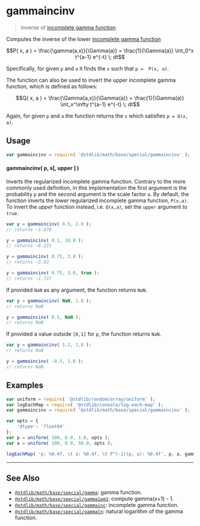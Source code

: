 <!--

@license Apache-2.0

Copyright (c) 2018 The Stdlib Authors.

Licensed under the Apache License, Version 2.0 (the "License");
you may not use this file except in compliance with the License.
You may obtain a copy of the License at

   http://www.apache.org/licenses/LICENSE-2.0

Unless required by applicable law or agreed to in writing, software
distributed under the License is distributed on an "AS IS" BASIS,
WITHOUT WARRANTIES OR CONDITIONS OF ANY KIND, either express or implied.
See the License for the specific language governing permissions and
limitations under the License.

-->

# gammaincinv

> Inverse of [incomplete gamma function][incomplete-gamma-function].

<section class="intro">

Computes the inverse of the lower [incomplete gamma function][incomplete-gamma-function]

<!-- <equation class="equation" label="eq:lower_incomplete_gamma" align="center" raw="P( x, a ) = \frac{\gamma(a,x)}{\Gamma(a)} = \frac{1}{\Gamma(a)} \int_0^x t^{a-1} e^{-t} \; dt" alt="Regularized lower incomplete gamma function."> -->

```math
P( x, a ) = \frac{\gamma(a,x)}{\Gamma(a)} = \frac{1}{\Gamma(a)} \int_0^x t^{a-1} e^{-t} \; dt
```

<!-- <div class="equation" align="center" data-raw-text="P( x, a ) = \frac{\gamma(a,x)}{\Gamma(a)} = \frac{1}{\Gamma(a)} \int_0^x t^{a-1} e^{-t} \; dt" data-equation="eq:lower_incomplete_gamma">
    <img src="https://cdn.jsdelivr.net/gh/stdlib-js/stdlib@bb29798906e119fcb2af99e94b60407a270c9b32/lib/node_modules/@stdlib/math/base/special/gammaincinv/docs/img/equation_lower_incomplete_gamma.svg" alt="Regularized lower incomplete gamma function.">
    <br>
</div> -->

<!-- </equation> -->

Specifically, for given `p` and `a` it finds the `x` such that `p =  P(x, a)`.

The function can also be used to invert the upper incomplete gamma function, which is defined as follows:

<!-- <equation class="equation" label="eq:upper_incomplete_gamma" align="center" raw="Q( x, a ) = \frac{\Gamma(a,x)}{\Gamma(a)} = \frac{1}{\Gamma(a)} \int_x^\infty t^{a-1} e^{-t} \; dt" alt="Regularized upper incomplete gamma function."> -->

```math
Q( x, a ) = \frac{\Gamma(a,x)}{\Gamma(a)} = \frac{1}{\Gamma(a)} \int_x^\infty t^{a-1} e^{-t} \; dt
```

<!-- <div class="equation" align="center" data-raw-text="Q( x, a ) = \frac{\Gamma(a,x)}{\Gamma(a)} = \frac{1}{\Gamma(a)} \int_x^\infty t^{a-1} e^{-t} \; dt" data-equation="eq:upper_incomplete_gamma">
    <img src="https://cdn.jsdelivr.net/gh/stdlib-js/stdlib@bb29798906e119fcb2af99e94b60407a270c9b32/lib/node_modules/@stdlib/math/base/special/gammaincinv/docs/img/equation_upper_incomplete_gamma.svg" alt="Regularized upper incomplete gamma function.">
    <br>
</div> -->

<!-- </equation> -->

Again, for given `p` and `a` the function returns the `x` which satisfies `p = Q(x, a)`.

</section>

<!-- /.intro -->

<section class="usage">

## Usage

```javascript
var gammaincinv = require( '@stdlib/math/base/special/gammaincinv' );
```

#### gammaincinv( p, s\[, upper ] )

Inverts the regularized incomplete gamma function. Contrary to the more commonly used definition, in this implementation the first argument is the probability `p` and the second argument is the scale factor `a`. By default, the function inverts the _lower_ regularized incomplete gamma function, `P(x,a)`. To invert the _upper_ function instead, i.e. `Q(x,a)`, set the `upper` argument to `true`.

```javascript
var y = gammaincinv( 0.5, 2.0 );
// returns ~1.678

y = gammaincinv( 0.1, 10.0 );
// returns ~6.221

y = gammaincinv( 0.75, 3.0 );
// returns ~3.92

y = gammaincinv( 0.75, 3.0, true );
// returns ~1.727
```

If provided `NaN` as any argument, the function returns `NaN`.

```javascript
var y = gammaincinv( NaN, 1.0 );
// returns NaN

y = gammaincinv( 0.5, NaN );
// returns NaN
```

If provided a value outside `[0,1]` for `p`, the function returns `NaN`.

```javascript
var y = gammaincinv( 1.2, 1.0 );
// returns NaN

y = gammaincinv( -0.5, 1.0 );
// returns NaN
```

</section>

<!-- /.usage -->

<section class="examples">

## Examples

<!-- eslint no-undef: "error" -->

```javascript
var uniform = require( '@stdlib/random/array/uniform' );
var logEachMap = require( '@stdlib/console/log-each-map' );
var gammaincinv = require( '@stdlib/math/base/special/gammaincinv' );

var opts = {
    'dtype': 'float64'
};
var p = uniform( 100, 0.0, 1.0, opts );
var a = uniform( 100, 0.0, 50.0, opts );

logEachMap( 'p: %0.4f, \t a: %0.4f, \t P^(-1)(p, a): %0.4f', p, a, gammaincinv );
```

</section>

<!-- /.examples -->

<!-- Section for related `stdlib` packages. Do not manually edit this section, as it is automatically populated. -->

<section class="related">

* * *

## See Also

-   <span class="package-name">[`@stdlib/math/base/special/gamma`][@stdlib/math/base/special/gamma]</span><span class="delimiter">: </span><span class="description">gamma function.</span>
-   <span class="package-name">[`@stdlib/math/base/special/gamma1pm1`][@stdlib/math/base/special/gamma1pm1]</span><span class="delimiter">: </span><span class="description">compute gamma(x+1) - 1.</span>
-   <span class="package-name">[`@stdlib/math/base/special/gammainc`][@stdlib/math/base/special/gammainc]</span><span class="delimiter">: </span><span class="description">incomplete gamma function.</span>
-   <span class="package-name">[`@stdlib/math/base/special/gammaln`][@stdlib/math/base/special/gammaln]</span><span class="delimiter">: </span><span class="description">natural logarithm of the gamma function.</span>

</section>

<!-- /.related -->

<!-- Section for all links. Make sure to keep an empty line after the `section` element and another before the `/section` close. -->

<section class="links">

[incomplete-gamma-function]: https://en.wikipedia.org/wiki/Incomplete_gamma_function

<!-- <related-links> -->

[@stdlib/math/base/special/gamma]: https://github.com/stdlib-js/stdlib/tree/develop/lib/node_modules/%40stdlib/math/base/special/gamma

[@stdlib/math/base/special/gamma1pm1]: https://github.com/stdlib-js/stdlib/tree/develop/lib/node_modules/%40stdlib/math/base/special/gamma1pm1

[@stdlib/math/base/special/gammainc]: https://github.com/stdlib-js/stdlib/tree/develop/lib/node_modules/%40stdlib/math/base/special/gammainc

[@stdlib/math/base/special/gammaln]: https://github.com/stdlib-js/stdlib/tree/develop/lib/node_modules/%40stdlib/math/base/special/gammaln

<!-- </related-links> -->

</section>

<!-- /.links -->

